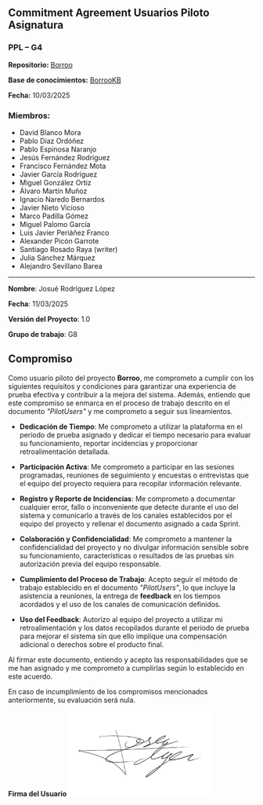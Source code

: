 

##  Commitment Agreement Usuarios Piloto Asignatura 

### PPL – G4
**Repositorio:** [Borroo](https://github.com/ISPP-2425-G4/borroo)

**Base de conocimientos:** [BorrooKB](https://borrookb.netlify.app/)

**Fecha:** 10/03/2025



### Miembros:
- David Blanco Mora
- Pablo Díaz Ordóñez
- Pablo Espinosa Naranjo
- Jesús Fernández Rodríguez
- Francisco Fernández Mota
- Javier García Rodríguez
- Miguel González Ortiz
- Álvaro Martín Muñoz
- Ignacio Naredo Bernardos
- Javier Nieto Vicioso
- Marco Padilla Gómez
- Miguel Palomo García
- Luis Javier Periáñez Franco
- Alexander Picón Garrote
- Santiago Rosado Raya (writer)
- Julia Sánchez Márquez
- Alejandro Sevillano Barea



---
**Nombre**: Josué Rodríguez López 

**Fecha**: 11/03/2025 

**Versión del Proyecto**: 1.0  

**Grupo de trabajo**: G8

## Compromiso

Como usuario piloto del proyecto **Borroo**, me comprometo a cumplir con los siguientes requisitos y condiciones para garantizar una experiencia de prueba efectiva y contribuir a la mejora del sistema. Además, entiendo que este compromiso se enmarca en el proceso de trabajo descrito en el documento *"PilotUsers"* y me comprometo a seguir sus lineamientos.  

- **Dedicación de Tiempo**: Me comprometo a utilizar la plataforma en el periodo de prueba asignado y dedicar el tiempo necesario para evaluar su funcionamiento, reportar incidencias y proporcionar retroalimentación detallada.  

- **Participación Activa**: Me comprometo a participar en las sesiones programadas, reuniones de seguimiento y encuestas o entrevistas que el equipo del proyecto requiera para recopilar información relevante.  

- **Registro y Reporte de Incidencias**: Me comprometo a documentar cualquier error, fallo o inconveniente que detecte durante el uso del sistema y comunicarlo a través de los canales establecidos por el equipo del proyecto y rellenar el documento asignado a cada Sprint.  

- **Colaboración y Confidencialidad**: Me comprometo a mantener la confidencialidad del proyecto y no divulgar información sensible sobre su funcionamiento, características o resultados de las pruebas sin autorización previa del equipo responsable.  

- **Cumplimiento del Proceso de Trabajo**: Acepto seguir el método de trabajo establecido en el documento *"PilotUsers"*, lo que incluye la asistencia a reuniones, la entrega de **feedback** en los tiempos acordados y el uso de los canales de comunicación definidos.  

- **Uso del Feedback**: Autorizo al equipo del proyecto a utilizar mi retroalimentación y los datos recopilados durante el período de prueba para mejorar el sistema sin que ello implique una compensación adicional o derechos sobre el producto final.  

Al firmar este documento, entiendo y acepto las responsabilidades que se me han asignado y me comprometo a cumplirlas según lo establecido en este acuerdo.  

En caso de incumplimiento de los compromisos mencionados anteriormente, su evaluación será nula.  

**Firma del Usuario**
![](firmasPilotos/firma_josue.png)